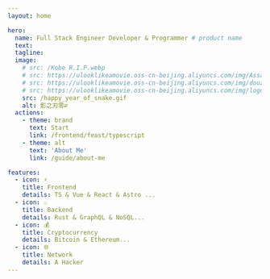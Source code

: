 ```yaml
---
layout: home

hero:
  name: Full Stack Engineer Developer & Programmer # product name
  text: 
  tagline:
  image:
    # src: /Kobe R.I.P.webp
    # src: https://ulooklikeamovie.oss-cn-beijing.aliyuncs.com/img/AssassinS%20CREED.png
    # src: https://ulooklikeamovie.oss-cn-beijing.aliyuncs.com/img/douzhanshengfo.png
    # src: https://ulooklikeamovie.oss-cn-beijing.aliyuncs.com/img/logo_01.png
    src: /happy_year_of_snake.gif
    alt: 影之刃零∅
  actions:
    - theme: brand
      text: Start
      link: /frontend/feast/typescript
    - theme: alt
      text: 'About Me'
      link: /guide/about-me

features:
  - icon: ⚡️ 
    title: Frontend
    details: TS & Vue & React & Astro ...
  - icon: ♨️
    title: Backend
    details: Rust & GraphQL & NoSQL...
  - icon: 💰
    title: Cryptocurrency
    details: Bitcoin & Ethereum...
  - icon: 🌐
    title: Network
    details: A Hacker
---
```


<style>

</style>
